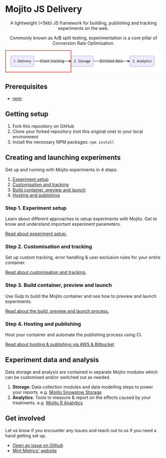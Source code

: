 # Mojito JS Delivery

<p align="center">
A lightweight (&lt;5kb) JS framework for building, publishing and tracking experiments on the web. </p>

<p align="center">
Commonly known as A/B split testing, experimentation is a core pillar of Conversion Rate Optimisation.
</p>


<p align="center"><img src="delivery-module.png" alt="Mojito delivery module" /></p>

## Prerequisites

- [npm](https://www.npmjs.com/)

## Getting setup

1. Fork this repository on GitHub
2. Clone your forked repository (not this original one) to your local environment
3. Install the necessary NPM packages: ```npm install```

## Creating and launching experiments

Get up and running with Mojito experiments in 4 steps:

1. [Experiment setup](#step-1-experiment-setup)
2. [Customisation and tracking](#step-2-customisation-and-tracking)
3. [Build container, preview and launch](#step-3-build-container-preview-and-launch)
4. [Hosting and publishing](#step-4-hosting-and-publishing)

### Step 1. Experiment setup

Learn about different approaches to setup experiments with Mojito. Get to know and understand important experiment parameters.

[Read about experiment setup.](./docs/setup.md)

### Step 2. Customisation and tracking

Set up custom tracking, error handling & user exclusion rules for your entire container.

[Read about customisation and tracking.](./docs/customisation.md)

### Step 3. Build container, preview and launch

Use Gulp to build the Mojito container and see how to preview and launch experiments.

[Read about the build, preview and launch process.](./docs/preview_launch.md)

### Step 4. Hosting and publishing

Host your container and automate the publishing process using CI.

[Read about hosting & publishing via AWS & Bitbucket](./docs/hosting.md)

## Experiment data and analysis

Data storage and analysis are contained in separate Mojito modules which can be customised and/or switched out as needed.

1. **Storage**: Data collection modules and data modelling steps to power your reports. e.g. [Mojito Snowplow Storage](https://github.com/mint-metrics/mojito-snowplow-storage)
2. **Analytics**: Tools to measure & report on the effects caused by your treatments. e.g. [Mojito R Analytics](https://github.com/mint-metrics/mojito-r-analytics)

## Get involved

Let us know if you encounter any issues and reach out to us if you need a hand getting set up.

* [Open an issue on Github](https://github.com/mint-metrics/mojito-js-delivery/issues/new)
* [Mint Metrics' website](https://mintmetrics.io/)
